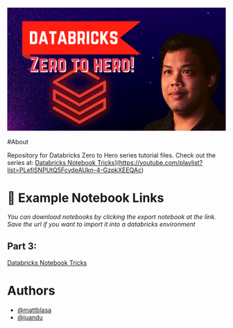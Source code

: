 ![Logo](https://github.com/DataLife360/Databricks-Zero-to-Hero/blob/main/Images/main.png)

#About 

Repository for Databricks Zero to Hero series tutorial files. 
Check out the series at: 
[Databricks Notebook Tricks]([https://datalife360.github.io/azure-databricks/Cell_Magic_Examples.html)](https://youtube.com/playlist?list=PLefiSNPUtQ5FcvdeAUkn-4-GzpkXEEQAc)



# 🔗 Example Notebook Links
*You can download notebooks by clicking the export notebook at the link. Save the url if you want to import it into a databricks environment*

## Part 3:
[Databricks Notebook Tricks](https://datalife360.github.io/azure-databricks/Cell_Magic_Examples.html)


# Authors
- [@mattblasa](https://www.github.com/mattblasa )
- [@juandu](https://github.com/curlycuckoo)
